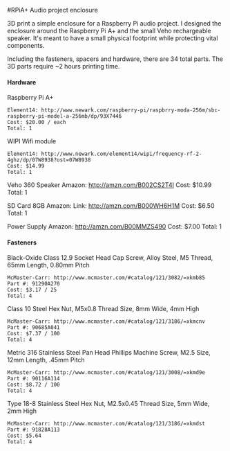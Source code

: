 #RPiA+ Audio project enclosure

3D print a simple enclosure for a Raspberry Pi audio project. I designed the enclosure around the Raspberry Pi A+ and the small Veho rechargeable speaker. It's meant to have a small physical footprint while protecting vital components.

Including the fasteners, spacers and hardware, there are 34 total parts. The 3D parts require ~2 hours printing time. 

#### Hardware

Raspberry Pi A+

	Element14: http://www.newark.com/raspberry-pi/raspbrry-moda-256m/sbc-raspberry-pi-model-a-256mb/dp/93X7446
	Cost: $20.00 / each
	Total: 1

WIPI Wifi module

	Element14: http://www.newark.com/element14/wipi/frequency-rf-2-4ghz/dp/07W8938?ost=07W8938
	Cost: $14.99
	Total: 1

Veho 360 Speaker
	Amazon: http://amzn.com/B002CS2T4I
	Cost: $10.99
	Total: 1

SD Card 8GB
	Amazon: Link: http://amzn.com/B000WH6H1M
	Cost: $6.50
	Total: 1

Power Supply
	Amazon: http://amzn.com/B00MMZS490
	Cost: $7.00
	Total: 1

#### Fasteners

Black-Oxide Class 12.9 Socket Head Cap Screw, Alloy Steel, M5 Thread, 65mm Length, 0.80mm Pitch
	
	McMaster-Carr: http://www.mcmaster.com/#catalog/121/3082/=xkmb85
	Part #: 91290A270
	Cost: $3.17 / 25
	Total: 4

Class 10 Steel Hex Nut, M5x0.8 Thread Size, 8mm Wide, 4mm High

	McMaster-Carr: http://www.mcmaster.com/#catalog/121/3186/=xkmcnv
	Part #: 90685A041
	Cost: $7.37 / 100
	Total: 4

Metric 316 Stainless Steel Pan Head Phillips Machine Screw, M2.5 Size, 12mm Length, .45mm Pitch

	McMaster-Carr: http://www.mcmaster.com/#catalog/121/3008/=xkmd9e
	Part #: 90116A114
	Cost: $8.72 / 100
	Total: 4

Type 18-8 Stainless Steel Hex Nut, M2.5x0.45 Thread Size, 5mm Wide, 2mm High

	McMaster-Carr: http://www.mcmaster.com/#catalog/121/3186/=xkmdst
	Part #: 91828A113
	Cost: $5.64
	Total: 4
	
